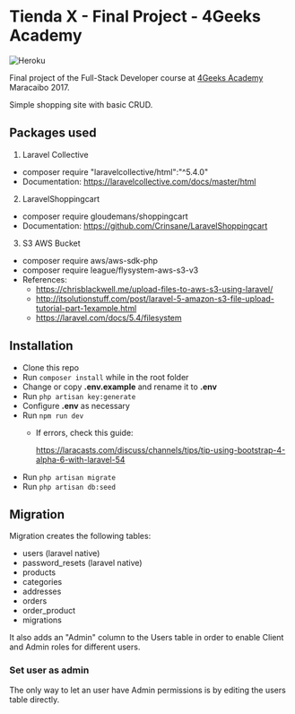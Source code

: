 # Tienda X - Final Project - 4Geeks Academy
![Heroku](http://heroku-badge.herokuapp.com/?app=manten-laravel-tienda&style=flat)

Final project of the Full-Stack Developer course at [4Geeks Academy](https://4geeksacademy.co/es/inicio/) Maracaibo 2017.

Simple shopping site with basic CRUD.

## Packages used
1. Laravel Collective
  - composer require "laravelcollective/html":"^5.4.0"
  - Documentation: https://laravelcollective.com/docs/master/html

2. LaravelShoppingcart
  - composer require gloudemans/shoppingcart
  - Documentation: https://github.com/Crinsane/LaravelShoppingcart

3. S3 AWS Bucket
  - composer require aws/aws-sdk-php
  - composer require league/flysystem-aws-s3-v3
  - References:
    - https://chrisblackwell.me/upload-files-to-aws-s3-using-laravel/
    - http://itsolutionstuff.com/post/laravel-5-amazon-s3-file-upload-tutorial-part-1example.html
    - https://laravel.com/docs/5.4/filesystem

## Installation

- Clone this repo
- Run `composer install` while in the root folder
- Change or copy **.env.example** and rename it to **.env**
- Run `php artisan key:generate`
- Configure **.env** as necessary
- Run `npm run dev`
  - If errors, check this guide:

    https://laracasts.com/discuss/channels/tips/tip-using-bootstrap-4-alpha-6-with-laravel-54
- Run `php artisan migrate`
- Run `php artisan db:seed`

## Migration
Migration creates the following tables:
- users (laravel native)
- password_resets (laravel native)
- products
- categories
- addresses
- orders
- order_product
- migrations

It also adds an "Admin" column to the Users table in order to enable Client and Admin roles for different users.

### Set user as admin
The only way to let an user have Admin permissions is by editing the users table directly.